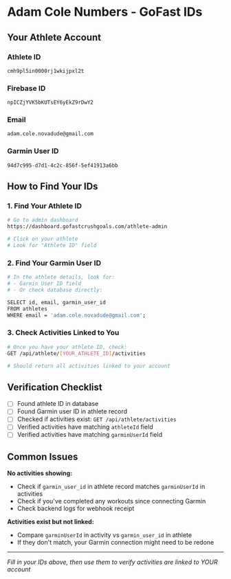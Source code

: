 # Adam Cole Numbers - GoFast IDs

## Your Athlete Account

### Athlete ID
```
cmh9pl5in0000rj1wkijpxl2t
```

### Firebase ID
```
npICZjYVK5bKUTsEY6yEkZ9rDwY2
```

### Email
```
adam.cole.novadude@gmail.com
```

### Garmin User ID
```
94d7c995-d7d1-4c2c-856f-5ef41913a6bb
```

## How to Find Your IDs

### 1. Find Your Athlete ID
```bash
# Go to admin dashboard
https://dashboard.gofastcrushgoals.com/athlete-admin

# Click on your athlete
# Look for "Athlete ID" field
```

### 2. Find Your Garmin User ID
```bash
# In the athlete details, look for:
# - Garmin User ID field
# - Or check database directly:

SELECT id, email, garmin_user_id 
FROM athletes 
WHERE email = 'adam.cole.novadude@gmail.com';
```

### 3. Check Activities Linked to You
```bash
# Once you have your athlete ID, check:
GET /api/athlete/[YOUR_ATHLETE_ID]/activities

# Should return all activities linked to your account
```

## Verification Checklist

- [ ] Found athlete ID in database
- [ ] Found Garmin user ID in athlete record
- [ ] Checked if activities exist: `GET /api/athlete/activities`
- [ ] Verified activities have matching `athleteId` field
- [ ] Verified activities have matching `garminUserId` field

## Common Issues

**No activities showing:**
- Check if `garmin_user_id` in athlete record matches `garminUserId` in activities
- Check if you've completed any workouts since connecting Garmin
- Check backend logs for webhook receipt

**Activities exist but not linked:**
- Compare `garminUserId` in activity vs `garmin_user_id` in athlete
- If they don't match, your Garmin connection might need to be redone

---
*Fill in your IDs above, then use them to verify activities are linked to YOUR account*

